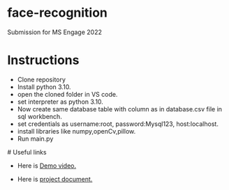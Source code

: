 # face-recognition
Submission for MS Engage 2022
# Instructions
<ul>
  <li>Clone repository
    <li>Install python 3.10.
      <li>open the cloned folder in VS code.
        <li>set interpreter as python 3.10.
          <li>Now create same database table with column as in database.csv file in sql workbench.
            <li>set credentials as username:root, password:Mysql123, host:localhost.
              <li>install libraries like numpy,openCv,pillow.
                <li>Run main.py</ul>
# Useful links
<ul>
  <li><p>Here is <a href="https://youtu.be/aJLZnDw2ibk"> Demo video.</a></p>
    <li><p>Here is <a href="https://docs.google.com/presentation/d/1WgOGfoLpqmYmkMINEOV_cVMC0IgshS3X6Uq-Rrxupt0/edit?usp=sharing"> project document.</a></p>
</ul>
    
